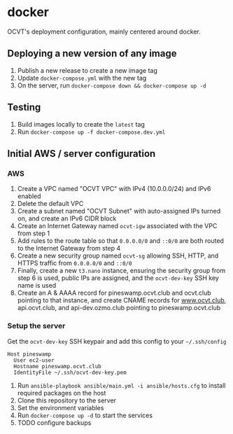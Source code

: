 # docker

OCVT's deployment configuration, mainly centered around docker.


## Deploying a new version of any image

1. Publish a new release to create a new image tag
2. Update `docker-compose.yml` with the new tag
3. On the server, run `docker-compose down && docker-compose up -d`


## Testing

1. Build images locally to create the `latest` tag
2. Run `docker-compose up -f docker-compose.dev.yml`


## Initial AWS / server configuration

### AWS

1. Create a VPC named "OCVT VPC" with IPv4 (10.0.0.0/24) and IPv6 enabled
2. Delete the default VPC
3. Create a subnet named "OCVT Subnet" with auto-assigned IPs turned on, and create an IPv6 CIDR block
4. Create an Internet Gateway named `ocvt-igw` associated with the VPC from step 1
5. Add rules to the route table so that `0.0.0.0/0` and `::0/0` are both routed to the Internet Gateway from step 4
6. Create a new security group named `ocvt-sg` allowing SSH, HTTP, and HTTPS traffic from `0.0.0.0/0` and `::0/0`
7. Finally, create a new `t3.nano` instance, ensuring the security group from step 6 is used, public IPs are assigned, and the `ocvt-dev-key` SSH key name is used
8. Create an A & AAAA record for pineswamp.ocvt.club and ocvt.club pointing to that instance, and create CNAME records for www.ocvt.club, api.ocvt.club, and api-dev.ozmo.club pointing to pineswamp.ocvt.club

### Setup the server

Get the `ocvt-dev-key` SSH keypair and add this config to your `~/.ssh/config`
```
Host pineswamp
  User ec2-user
  Hostname pineswamp.ocvt.club
  IdentityFile ~/.ssh/ocvt-dev-key.pem
```

1. Run `ansible-playbook ansible/main.yml -i ansible/hosts.cfg` to install required packages on the host
2. Clone this repository to the server
3. Set the environment variables
4. Run `docker-compose up -d` to start the services
5. TODO configure backups
